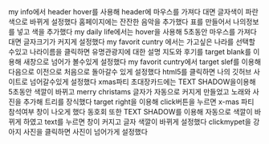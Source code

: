 my info에서 header hover를 사용해 header에 마우스를 가져다 대면 글자색이 파란색으로 바뀌게 설정했다 
홈페이지에는 잔잔한 음악을 추가했다 표를 만들어서 나의정보를 넣고 색을 추가했다 my daily life에서는 hover을 
사용해 5초동안 마우스를 가져다 대면 글자크기가 커지게 설정했다 my favorit cuntry 에서는 가고싶은 나라를
선택할수있고 나라이름을 클릭하면 유명관광지에 대한 설명 지도와 후기를 target blank를 이용해 새창으로 넘어가 볼수있게 설정했다
my favorit cuntry에서 target slef를 이용해 다음으로 이전으로 처음으로 돌아갈수 있게 설정했다 html5를 클릭하면 나의 깃허브 사이트로 넘어갈수있게 설정했다
xmas파티 초대장카드에는 TEXT SHADOW을이용해 5초동안 색깔이 바뀌고 merry christams 글자가 자동으로 커지게 만들었고 노래와 사진을 추가해 트리를 장식했다 
target right을 이용해 click버튼을 누르면 x-mas 파티 참석여부 창이 나오게 했다 동호회 또한 TEXT SHADOW를 이용해 
자동으로 색깔이 바뀌게 하였고 text를 누르면 창이 커지고 글자 색깔이 바뀌게 설정했다
clickmypet을 강아지 사진을 클릭하면 사진이 넘어가게 설정했다

